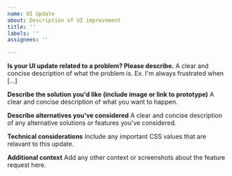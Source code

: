 ```yaml
---
name: UI Update
about: Description of UI improvement
title: ''
labels: ''
assignees: ''

---
```


**Is your UI update related to a problem? Please describe.**
A clear and concise description of what the problem is. Ex. I'm always frustrated when [...]

**Describe the solution you'd like (include image or link to prototype)**
A clear and concise description of what you want to happen.

**Describe alternatives you've considered**
A clear and concise description of any alternative solutions or features you've considered.

**Technical considerations**
Include any important CSS values that are relavant to this update. 

**Additional context**
Add any other context or screenshots about the feature request here.
